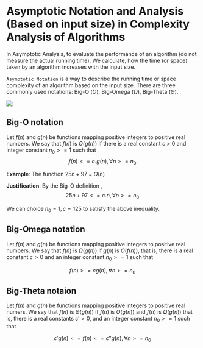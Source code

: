 # Asymptotic Notation and Analysis (Based on input size) in Complexity Analysis of Algorithms

In Asymptotic Analysis, to evaluate the performance of an algorithm (do not measure the actual running time). We calculate, how the time (or space) taken by an algorithm increases  with the input size.

`Asymptotic Notation` is a way to describe the running time or space complexity of an algorithm based on the input size. There are three commonly used notations: Big-O ($O$), Big-Omega ($\Omega$), Big-Theta ($\Theta$).

<p>
    <image src="../../images/asymptotic.png">
</p>

## Big-O notation

Let $f(n)$ and $g(n)$ be functions mapping positive integers to positive real numbers. We say that $f(n)$ is $O(g(n))$ if there is a real constant $c$ > 0 and integer constant $n_0 >= 1$ such that 
$$f(n) <= c. g(n), \forall n >= n_0$$

**Example**:  The function $25n + 97$ = $O(n)$

**Justification**: By the Big-O definition ,
$$25n + 97 <= c.n, \forall n>=n_0$$

We can choice $n_0=1, c=125$ to satisfy the above inequality.

## Big-Omega notation

Let $f(n)$ and $g(n)$ be functions mapping positive integers to positive real numbers. We say that $f(n)$ is $\Omega(g(n))$ if $g(n)$ is $O(f(n))$, that is, there is a real constant $c > 0$ and an integer constant $n_0>=1$ such that

$$f(n) >= cg(n), \forall n>=n_0$$


## Big-Theta notaion

Let $f(n)$ and $g(n)$ be functions mapping positive integers to positive real numers. We say that $f(n)$ is $\Theta(g(n))$ if $f(n)$ is $O(g(n))$ and $f(n)$ is $\Omega(g(n))$ that is, there is a real constants $c'>0$, and an integer constant $n_0>=1$ such that

$$c'g(n) <= f(n) <= c''g(n), \forall n>=n_0$$